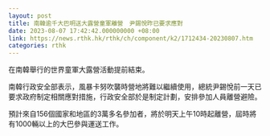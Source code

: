 ```yaml
---
layout: post
title: 南韓逾千大巴明送大露營童軍離營　尹錫悅昨已要求應對
date: 2023-08-07 17:42:42.000000000 +08:00
link: https://news.rthk.hk/rthk/ch/component/k2/1712434-20230807.htm
categories: rthk
---
```


在南韓舉行的世界童軍大露營活動提前結束。

南韓行政安全部表示，風暴卡努吹襲時營地將難以繼續使用，總統尹錫悅前一天已要求政府制定相關應對措施，行政安全部於是制定計劃，安排參加人員離營避險。

預計來自156個國家和地區的3萬多名參加者，將於明天上午10時起離營，屆時將有1000輛以上的大巴參與運送工作。
